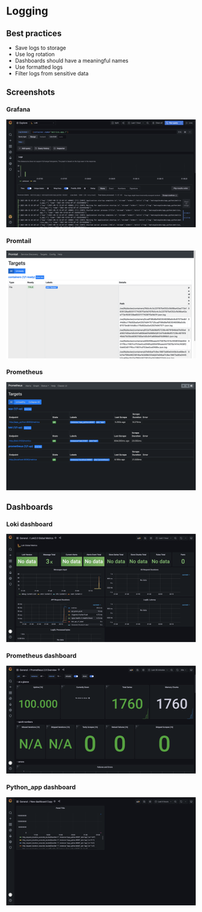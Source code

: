 # Logging

## Best practices

- Save logs to storage
- Use log rotation
- Dashboards should have a meaningful names
- Use formatted logs
- Filter logs from sensitive data

## Screenshots

### Grafana

![](./images/grafana.png)

### Promtail

![](./images/promtail.png)

### Prometheus

![](./images/prometheus.png)

## Dashboards

### Loki dashboard

![](./images/loki_dashboard.png)

### Prometheus dashboard

![](./images/prometheus_dashboard.png)

### Python_app dashboard

![](./images/python_app_dashboard.png)
